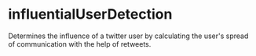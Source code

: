 # influentialUserDetection
Determines the influence of a twitter user by calculating the user's spread of communication with the help of retweets.
